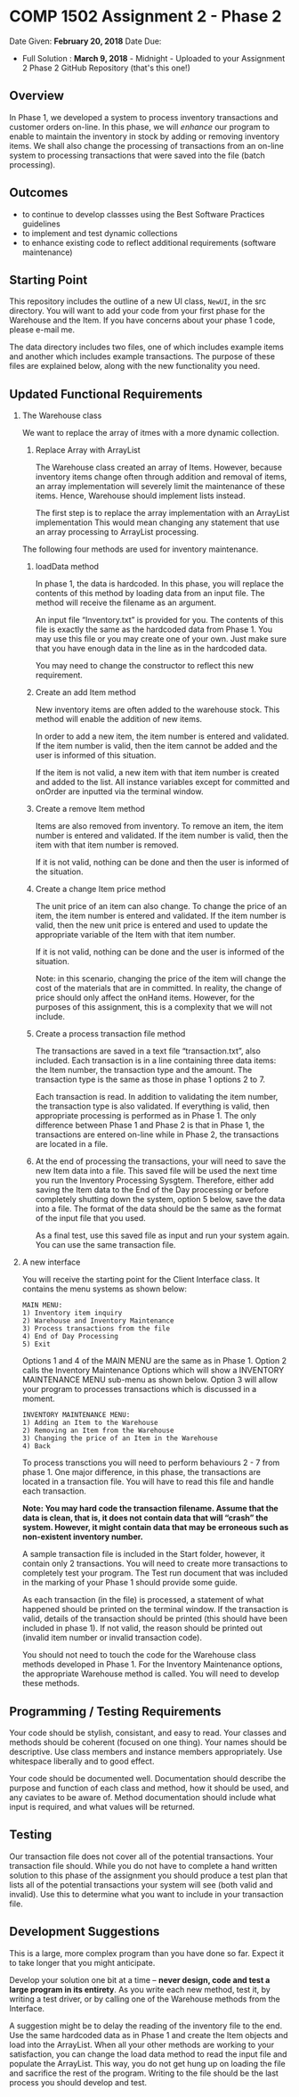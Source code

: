 # COMP 1502 Assignment 2 - Phase 2

Date Given: **February 20, 2018**
Date Due: 
* Full Solution : **March 9, 2018** - Midnight - Uploaded to your Assignment 2 Phase 2 GitHub Repository (that's this one!)

## Overview

In Phase 1, we developed a system to process inventory transactions and customer orders on-line.  In this phase, we will *enhance* our program to enable to maintain the inventory in stock by adding or removing inventory items.  We shall also change the processing of transactions from an on-line system to processing transactions that were saved into the file (batch processing).  

## Outcomes

* to continue to develop classses using the Best Software Practices guidelines
* to implement and test dynamic collections
* to enhance existing code to reflect additional requirements (software maintenance)

## Starting Point

This repository includes the outline of a new UI class, `NewUI`, in the src directory. You will want to add your code from your first phase for the Warehouse and the Item. If you have concerns about your phase 1 code, please e-mail me.

The data directory includes two files, one of which includes example items and another which includes example transactions. The purpose of these files are explained below, along with the new functionality you need.

## Updated Functional Requirements

1. The Warehouse class

   We want to replace the array of itmes with a more dynamic collection.

   1. Replace Array with ArrayList<Item>

      The Warehouse class created an array of Items.  However, because inventory items change often through addition and removal of items, an array implementation will severely limit the maintenance of these items.  Hence, Warehouse should implement lists instead.  

      The first step is to replace the array implementation with an ArrayList implementation This would mean changing any statement that use an array processing to ArrayList processing.  

   The following four methods are used for inventory maintenance.

   1. loadData method

      In phase 1, the data is hardcoded.   In this phase, you will replace the contents of this method by loading data from an input file.  The method will receive the filename as an argument.  

      An input file “Inventory.txt” is provided for you.  The contents of this file is exactly the same as the hardcoded data from Phase 1.   You may use this file or you may create one of your own.  Just make sure that you have enough data in the line as in the hardcoded data.

      You may need to change the constructor to reflect this new requirement.

   1. Create an add Item method

      New inventory items are often added to the warehouse stock.  This method will enable the addition of new items.  

      In order to add a new item, the item number is entered and validated.  If the item number is valid, then the item cannot be added and the user is informed of this situation.

      If the item is not valid, a new item with that item number is created and added to the list.  All instance variables except for committed and onOrder are inputted via the terminal window.  

   1. Create a remove Item method

      Items are also removed from inventory.  To remove an item, the item number is entered and validated.   If the item number is valid, then the item with that item number is removed. 

      If it is not valid, nothing can be done and then the user is informed of the situation.

   1. Create a change Item price method

      The unit price of an item can also change.  To change the price of an item, the item number is entered and validated.   If the item number is valid, then the new unit price is entered and used to update the appropriate variable of the Item with that item number.

      If it is not valid, nothing can be done and the user is informed of the situation.

      Note:  in this scenario, changing the price of the item will change the cost of the materials that are in committed.   In reality, the change of price should only affect the onHand items.  However, for the purposes of this assignment, this is a complexity that we will not include.

   1. Create a process transaction file method

      The transactions are saved in a text file “transaction.txt”, also included.  Each transaction is in a line containing three data items: the Item number, the transaction type and the amount.  The transaction type is the same as those in phase 1 options 2 to 7.  

      Each transaction is read. In addition to validating the item number, the transaction type is also validated.  If everything is valid, then appropriate processing is performed as in Phase 1.  The only difference between Phase 1 and Phase 2 is that in Phase 1, the transactions are entered on-line while in Phase 2, the transactions are located in a file.

   1. At the end of processing the transactions, your will need to save the new Item data into a file.  This saved file will be used the next time you run the Inventory Processing Sysgtem.  Therefore, either add saving the Item data to the End of the Day processing or before completely shutting down the system, option 5 below, save the data into a file.  The format of the data should be the same as the format of the input file that you used.

      As a final test, use this saved file as input and run your system again. You can use the same transaction file.   

2. A new interface

   You will receive the starting point for the Client Interface class.  It contains the menu systems as shown below:

   ```
   MAIN MENU:
   1) Inventory item inquiry
   2) Warehouse and Inventory Maintenance        
   3) Process transactions from the file        
   4) End of Day Processing
   5) Exit
   ```

   Options 1 and 4 of the MAIN MENU  are the same as in Phase 1.  Option 2 calls the Inventory Maintenance Options which will show a INVENTORY MAINTENANCE MENU sub-menu as shown below. Option 3 will allow your program to processes transactions which is discussed in a moment.

   ```
   INVENTORY MAINTENANCE MENU:
   1) Adding an Item to the Warehouse
   2) Removing an Item from the Warehouse
   3) Changing the price of an Item in the Warehouse
   4) Back
   ```
   
   To process transctions you will need to perform behaviours 2 - 7 from phase 1. One major difference, in this phase, the transactions are located in a transaction file. You will have to read this file and handle each transaction. 
   
   **Note: You may hard code the transaction filename. Assume that the data is clean, that is, it does not contain data that will “crash” the system.  However, it might contain data that may be erroneous such as non-existent inventory number.**
   
   A sample transaction file is included in the Start folder, however, it contain only 2 transactions.  You will need to create more transactions to completely test your program.  The Test run document that was included in the marking of your Phase 1 should provide some guide.
  
   As each transaction (in the file) is processed, a statement of what happened should be printed on the terminal window.  If the transaction is valid, details of the transaction should be printed (this should have been included in phase 1).  If not valid, the reason should be printed out (invalid item number or invalid transaction code).  

   You should not need to touch the code for the Warehouse class methods developed in Phase 1. For the Inventory Maintenance options, the appropriate Warehouse method is called.   You will need to develop these methods.


## Programming / Testing Requirements

Your code should be stylish, consistant, and easy to read. Your classes and methods should be coherent (focused on one thing). Your names should be descriptive. Use class members and instance members appropriately. Use whitespace liberally and to good effect.

Your code should be documented well. Documentation should describe the purpose and function of each class and method, how it should be used, and any caviates to be aware of. Method documentation should include what input is required, and what values will be returned.

## Testing

Our transaction file does not cover all of the potential transactions. Your transaction file should. While you do not have to complete a hand written solution to this phase of the assignment you should produce a test plan that lists all of the potential transactions your system will see (both valid and invalid). Use this to determine what you want to include in your transaction file.

## Development Suggestions

This is a large, more complex program than you have done so far. Expect it to take longer that you might anticipate.

Develop your solution one bit at a time – **never design, code and test a large program in its entirety**. As you write each new method, test it, by writing a test driver, or by calling one of the Warehouse methods from the Interface.  

A suggestion might be to delay the reading of the inventory file to the end.  Use the same hardcoded data as in Phase 1 and create the Item objects and load into the ArrayList.  When all your other methods are working to your satisfaction, you can change the load data method to read the input file and populate the ArrayList.  This way, you do not get hung up on loading the file and sacrifice the rest of the program.  Writing to the file should be the last process you should develop and test.


